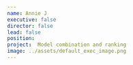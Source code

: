 ```yaml
---
name: Annie J
executive: false
director: false
lead: false
position:  
project:  Model combination and ranking
image: ../assets/default_exec_image.png
---
```

